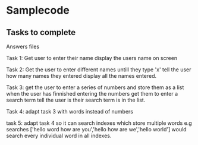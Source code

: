 # Samplecode
## Tasks to complete
Answers files

Task 1:
  Get user to enter their name
  display the users name on screen
  
Task 2:
  Get the user to enter different names untill they type 'x'
  tell the user how many names they entered
  display all the names entered. 

Task 3:
  get the user to enter a series of numbers and store them as a list
  when the user has finnished entering the numbers get them to enter a search term
  tell the user is their search term is in the list.
  
Task 4:
  adapt task 3 with words instead of numbers
  
task 5: 
    adapt task 4 so it can search indexes which store multiple words
    e.g searches ['hello word how are you','hello how are we','hello world']
    would search every individual word in all indexes. 
    
